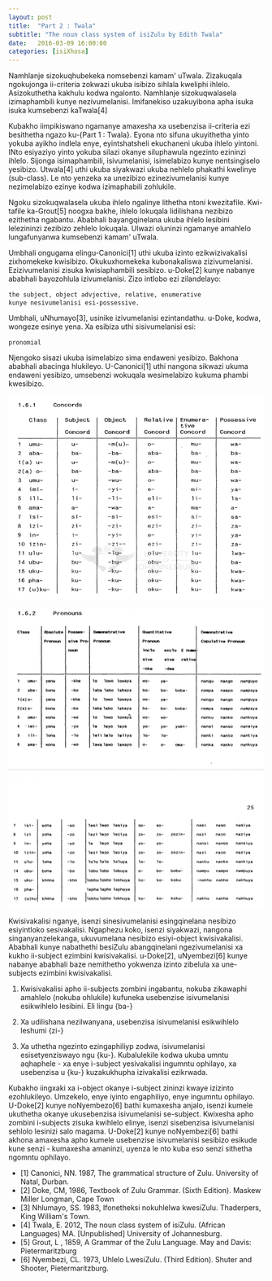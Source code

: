 ```yaml
---
layout: post
title:  "Part 2 : Twala"
subtitle: "The noun class system of isiZulu by Edith Twala"
date:   2016-03-09 16:00:00
categories: [isiXhosa]
---
```


Namhlanje sizokuqhubekeka nomsebenzi kamam' uTwala. Zizakuqala ngokujonga ii-criteria zokwazi ukuba
isibizo sihlala kweliphi ihlelo. Asizokuthetha kakhulu kodwa ngalonto. Namhlanje sizokuqwalasela izimaphambili kunye nezivumelanisi. Imifanekiso uzakuyibona apha isuka isuka kumsebenzi kaTwala[4]

Kubakho iimpikiswano ngamanye amaxesha xa usebenzisa ii-criteria ezi besithetha ngazo ku-{Part 1 : Twala}.
Eyona nto sifuna ukuyithetha yinto yokuba ayikho indlela enye, eyintshatsheli ekuchaneni ukuba ihlelo yintoni. INto esiyaziyo yinto yokuba silazi okanye siluphawula ngezinto ezininzi ihlelo. Sijonga
isimaphambili, isivumelanisi, isimelabizo kunye nentsingiselo yesibizo. Utwala[4] uthi ukuba siyakwazi ukuba nehlelo phakathi kwelinye (sub-class). Le nto yenzeka xa unezibizo ezinezivumelanisi kunye nezimelabizo ezinye kodwa izimaphabili zohlukile.


Ngoku sizokuqwalasela ukuba ihlelo ngalinye lithetha ntoni kwezitafile. Kwi-tafile ka-Grout[5]
noogxa bakhe, ihlelo lokuqala lidilishana nezibizo ezithetha ngabantu. Ababhali bayangqinelana
ukuba ihlelo lesibini lelezininzi zezibizo zehlelo lokuqala. Ulwazi oluninzi ngamanye amahlelo
lungafunyanwa kumsebenzi kamam' uTwala.

Umbhali ongugama elingu-Canonici[1] uthi ukuba izinto ezikwizivakalisi zixhomekeke kwisibizo. Okukuxhomekeka kubonakaliswa zizivumelanisi. Ezizivumelanisi zisuka kwisiaphambili sesibizo. u-Doke[2] kunye nabanye ababhali bayozohlula izivumelanisi. Zizo intlobo ezi zilandelayo:

	the subject, object advjective, relative, enumerative
	kunye nesivumelanisi esi-possessive.

Umbhali, uNhumayo[3], usinike izivumelanisi ezintandathu. u-Doke, kodwa, wongeze esinye yena. Xa esibiza uthi sisivumelanisi esi:

	pronomial

Njengoko sisazi ukuba isimelabizo sima endaweni yesibizo. Bakhona ababhali abacinga hlukileyo.
U-Canonici[1] uthi nangona sikwazi ukuma endaweni yesibizo, umsebenzi wokuqala wesimelabizo kukuma
phambi kwesibizo.


![Concords](https://raw.githubusercontent.com/AdeebNqo/adeebnqo.github.io/master/assets/posts/izivumelanisi.png)


![Pronouns](https://raw.githubusercontent.com/AdeebNqo/adeebnqo.github.io/master/assets/posts/izimelabizo.png)

Kwisivakalisi nganye, isenzi sinesivumelanisi esingqinelana nesibizo esiyintloko sesivakalisi.
Ngaphezu koko, isenzi siyakwazi, nangona singanyanzelekanga, ukuvumelana nesibizo esiyi-object kwisivakalisi. Ababhali kunye nabathethi besiZulu abangqinelani ngezivumelanisi xa kukho ii-subject
ezimbini kwisivakalisi. u-Doke[2], uNyembezi[6] kunye nabanye ababhali baze nemithetho yokwenza izinto
zibelula xa une-subjects ezimbini kwisivakalisi.

1. Kwisivakalisi apho ii-subjects zombini ingabantu, nokuba zikawaphi amahlelo (nokuba ohlukile) kufuneka
usebenzise isivumelanisi esikwihlelo lesibini. Eli lingu {ba-}

2. Xa udilishana nezilwanyana, usebenzisa isivumelanisi esikwihlelo leshumi {zi-}

3. Xa uthetha ngezinto ezingaphiliyp zodwa, isivumelanisi esisetyenziswayo ngu {ku-}.
Kubalulekile kodwa ukuba umntu aqhaphele - xa enye i-subject yesivakalisi ingumntu ophilayo,
xa usebenzisa u {ku-} kuzakukhupha izivakalisi ezikrwada.

Kubakho iingxaki xa i-object okanye i-subject zininzi kwaye izizinto ezohlukileyo. Umzekelo, enye
iyinto engaphiliyo, enye ingumntu ophilayo. U-Doke[2] kunye noNyembezo[6] bathi kumaxesha anjalo,
isenzi kumele ukuthetha okanye ukusebenzisa isivumelanisi se-subject. Kwixesha apho zombini i-subjects
zisuka kwihlelo elinye, isenzi sisebenzisa isivumelanisi sehlolo lesinizi salo magama. U-Doke[2] kunye
noNyembezi[6] bathi akhona amaxesha apho kumele usebenzise isivumelanisi sesibizo esikude kune senzi - kumaxesha amaninzi, uyenza le nto kuba eso senzi sithetha ngomntu ophilayo.

- [1] Canonici, NN. 1987, The grammatical structure of Zulu. University of Natal, Durban.
- [2] Doke, CM, 1986, Textbook of Zulu Grammar. (Sixth Edition). Maskew Miller Longman, Cape Town
- [3] Nhlumayo, SS. 1983, Ifonetheksi nokuhlelwa kwesiZulu. Thaderpers, King William's Town.
- [4] Twala, E. 2012, The noun class system of isiZulu. (African Languages) MA. [Unpublished] University of Johannesburg.
- [5] Grout, L , 1859, A Grammar of the Zulu Language. May and Davis: Pietermaritzburg
- [6] Nyembezi, CL. 1973, Uhlelo LwesiZulu. (Third Edition). Shuter and Shooter, Pietermaritzburg.